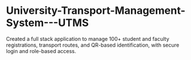 # University-Transport-Management-System---UTMS
Created a full stack application to manage 100+ student and faculty registrations, transport routes, and QR-based identification, with secure login and role-based access.
